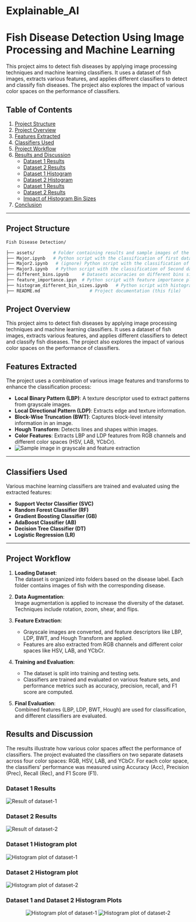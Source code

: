 # Explainable_AI 

# Fish Disease Detection Using Image Processing and Machine Learning

This project aims to detect fish diseases by applying image processing techniques and machine learning classifiers. It uses a dataset of fish images, extracts various features, and applies different classifiers to detect and classify fish diseases. The project also explores the impact of various color spaces on the performance of classifiers.

## Table of Contents
1. [Project Structure](#project-structure)
2. [Project Overview](#project-overview)
3. [Features Extracted](#features-extracted)
4. [Classifiers Used](#classifiers-used)
5. [Project Workflow](#project-workflow)
6. [Results and Discussion](#results-and-discussion)
    - [Dataset 1 Results](#dataset-1-results)
    - [Dataset 2 Results](#dataset-2-results)
    - [Dataset 1 Histogram](#dataset-1-histogram)
    - [Dataset 2 Histogram](#dataset-2-histogram)
    - [Dataset 1 Results](#dataset-1-results)
    - [Dataset 2 Results](#dataset-2-results)
    - [Impact of Histogram Bin Sizes](#impact-of-histogram-bin-sizes)
7. [Conclusion](#conclusion)

---

## Project Structure

```bash
Fish Disease Detection/

├── assets/       # Folder containing results and sample images of the project
├── Major.ipynb   # Python script with the classification of first dataset.
├── Major2.ipynb   # (ignore) Python script with the classification of Second dataset.
├── Major3.ipynb   # Python script with the classification of Second dataset.
├── different_bins.ipynb     # Datasets accuracies on different bins size using AdaBoostClassifier
├── feature_importance.ipyn  # Python script with feature importance plots
├── histogram_different_bin_sizes.ipynb   # Python script with histogram plots
├── README.md                   # Project documentation (this file)
```

## Project Overview
This project aims to detect fish diseases by applying image processing techniques and machine learning classifiers. It uses a dataset of fish images, extracts various features, and applies different classifiers to detect and classify fish diseases. The project also explores the impact of various color spaces on the performance of classifiers.

## Features Extracted

The project uses a combination of various image features and transforms to enhance the classification process:

- **Local Binary Pattern (LBP)**: A texture descriptor used to extract patterns from grayscale images.
- **Local Directional Pattern (LDP)**: Extracts edge and texture information.
- **Block-Wise Truncation (BWT)**: Captures block-level intensity information in an image.
- **Hough Transform**: Detects lines and shapes within images.
- **Color Features**: Extracts LBP and LDP features from RGB channels and different color spaces (HSV, LAB, YCbCr).
- ![Sample image in grayscale and feature extraction](https://github.com/Atulsharma428/Explainable_AI/blob/main/assets/grayscale.png)


---

## Classifiers Used

Various machine learning classifiers are trained and evaluated using the extracted features:

- **Support Vector Classifier (SVC)**
- **Random Forest Classifier (RF)**
- **Gradient Boosting Classifier (GB)**
- **AdaBoost Classifier (AB)**
- **Decision Tree Classifier (DT)**
- **Logistic Regression (LR)**

---

## Project Workflow

1. **Loading Dataset**:  
   The dataset is organized into folders based on the disease label. Each folder contains images of fish with the corresponding disease.

2. **Data Augmentation**:  
   Image augmentation is applied to increase the diversity of the dataset. Techniques include rotation, zoom, shear, and flips.

3. **Feature Extraction**:
   - Grayscale images are converted, and feature descriptors like LBP, LDP, BWT, and Hough Transform are applied.
   - Features are also extracted from RGB channels and different color spaces like HSV, LAB, and YCbCr.

4. **Training and Evaluation**:
   - The dataset is split into training and testing sets.
   - Classifiers are trained and evaluated on various feature sets, and performance metrics such as accuracy, precision, recall, and F1 score are computed.

5. **Final Evaluation**:  
   Combined features (LBP, LDP, BWT, Hough) are used for classification, and different classifiers are evaluated.
   
## Results and Discussion
The results illustrate how various color spaces affect the performance of classifiers. The project evaluated the classifiers on two separate datasets across four color spaces: RGB, HSV, LAB, and YCbCr. For each color space, the classifiers' performance was measured using Accuracy (Acc), Precision (Prec), Recall (Rec), and F1 Score (F1).

### Dataset 1 Results 
![Result of dataset-1](https://github.com/Atulsharma428/Explainable_AI/blob/main/assets/Result_table_1.png)
### Dataset 2 Results 
![Result of dataset-2](https://github.com/Atulsharma428/Explainable_AI/blob/main/assets/Result_table_2.png)
### Dataset 1 Histogram plot 
![Histogram plot of dataset-1](https://github.com/Atulsharma428/Explainable_AI/blob/main/assets/Result_dataset_1.png)
### Dataset 2 Histogram plot
![Histogram plot of dataset-2](https://github.com/Atulsharma428/Explainable_AI/blob/main/assets/Result_dataset_2.png)

### Dataset 1 and Dataset 2 Histogram Plots

<div style="display: flex; justify-content: space-between;">
  <div style="flex: 1; text-align: center;">
    <img src="https://github.com/Atulsharma428/Explainable_AI/blob/main/assets/Result_dataset_1.png" alt="Histogram plot of dataset-1" style="max-width: 100%;">
    <img src="https://github.com/Atulsharma428/Explainable_AI/blob/main/assets/Result_dataset_2.png" alt="Histogram plot of dataset-2" style="max-width: 100%;">
  </div>
</div>

